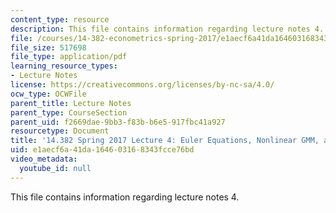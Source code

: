 ```yaml
---
content_type: resource
description: This file contains information regarding lecture notes 4.
file: /courses/14-382-econometrics-spring-2017/e1aecf6a41da164603168343fcce76bd_MIT14_382S17_lec4.pdf
file_size: 517698
file_type: application/pdf
learning_resource_types:
- Lecture Notes
license: https://creativecommons.org/licenses/by-nc-sa/4.0/
ocw_type: OCWFile
parent_title: Lecture Notes
parent_type: CourseSection
parent_uid: f2669dae-9bb3-f83b-b6e5-917fbc41a927
resourcetype: Document
title: '14.382 Spring 2017 Lecture 4: Euler Equations, Nonlinear GMM, and Other Adventures'
uid: e1aecf6a-41da-1646-0316-8343fcce76bd
video_metadata:
  youtube_id: null
---
```

This file contains information regarding lecture notes 4.